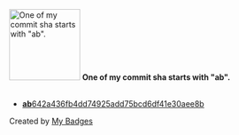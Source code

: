 <img src="https://my-badges.github.io/my-badges/ab-commit.png" alt="One of my commit sha starts with &quot;ab&quot;." title="One of my commit sha starts with &quot;ab&quot;." width="128">
<strong>One of my commit sha starts with &quot;ab&quot;.</strong>
<br><br>

- <a href="https://github.com/general-CbIC/ruby-heap/commit/ab642a436fb4dd74925add75bcd6df41e30aee8b"><strong>ab</strong>642a436fb4dd74925add75bcd6df41e30aee8b</a>


Created by <a href="https://github.com/my-badges/my-badges">My Badges</a>